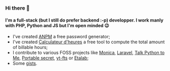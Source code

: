 ### Hi there 👋

#### I'm a full-stack (but I still do prefer backend :-p) developper. I work manly with PHP, Python and JS but I'm open minded :wink:

- I've created [ANPM](https://lfconsult.fr/anpm/index.html) a free password generator;
- I've created [Calculateur d'heures](https://lfconsult.fr/calculateur_heures.html) a free tool to compute the total amount of billable hours;
- I contribute to various FOSS projects like [Monica](https://github.com/monicahq/monica/pulls?q=is%3Aclose+is%3Apr+author%3ATeddyBear06+), [Laravel](https://github.com/laravel/docs/pulls?q=is%3Aclose+is%3Apr+author%3ATeddyBear06+), [Talk Python to Me](https://github.com/mikeckennedy/cookiecutter-course/pulls?q=is%3Apr+is%3Aclose+author%3ATeddyBear06+), [Portable secret](https://github.com/mprimi/portable-secret/issues/7), [yt-fts](https://github.com/NotJoeMartinez/yt-fts/pulls?q=is%3Apr+author%3A%40me+is%3Aclosed) or [Etalab](https://github.com/etalab/jours-feries-france/pulls?q=is%3Aclose+is%3Apr+author%3ATeddyBear06+);
- Some [gists](https://gist.github.com/TeddyBear06).
